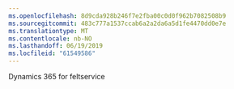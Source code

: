 ```yaml
---
ms.openlocfilehash: 8d9cda928b246f7e2fba00c0d0f962b7082508b9
ms.sourcegitcommit: 483c777a1537ccab6a2a2da6a5d1fe4470dd0e7e
ms.translationtype: MT
ms.contentlocale: nb-NO
ms.lasthandoff: 06/19/2019
ms.locfileid: "61549586"
---
```

Dynamics 365 for feltservice